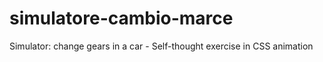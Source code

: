 # simulatore-cambio-marce
Simulator: change gears in a car - Self-thought exercise in CSS animation
